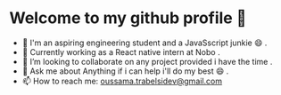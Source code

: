 # Welcome to my github profile 👋

- 🔭 I'm an aspiring engineering student and a JavaSscript junkie 😄 .
- 🌱 Currently working as a React native intern at Nobo .
- 👯 I’m looking to collaborate on any project provided i have the time .
- 💬 Ask me about Anything if i can help i'll do my best 😄 .
- 📫 How to reach me: oussama.trabelsidev@gmail.com

